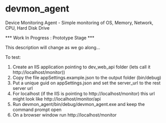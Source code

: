 # devmon_agent
Device Monitoring Agent - Simple monitoring of OS, Memory, Network, CPU, Hard Disk Drive

*** Work In Progress : Prototype Stage ***

This description will change as we go along...

To test:

1. Create an IIS application pointing to dev_web_api folder (lets call it http://localhost/monitor))
2. Copy the file appSettings.example.json to the output folder (bin/debug)
3. Put a unique guid on appSettings.json and set the server_url to the rest server url
4. For localhost (if the IIS is pointing to http://localhost/monitor) this url might look like http://localhost/monitor/api
5. Run devmon_agent/bin/debug/devmon_agent.exe and keep the command prompt open
6. On a browser window run http://localhost/monitor

